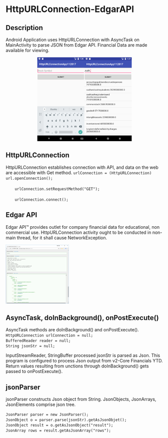 # HttpURLConnection-EdgarAPI

<h2>Description</h2>
Android Application uses HttpURLConnection with AsyncTask on MainActivity to parse JSON from Edgar API.
Financial Data are made available for viewing.
<p><p>

<center><div><img src="HttpURLConnection_screenshot.jpg" width="60%"></div></center>

<h2>HttpURLConnection</h2>
<p>HttpURLConnection establishes connection with API, and data on the web are accessible with Get method.  
  <code>urlConnection = (HttpURLConnection) url.openConnection();<br>
    urlConnection.setRequestMethod("GET");<br>
    urlConnection.connect();</code><br>
  <p></p>
  <h2>Edgar API</h2>
  <p>Edgar API&trade; provides outlet for company financial data for educational, non commercial use. HttpURLConnection activity ought to be conducted in non-main thread, for it shall cause NetworkException. </p>
<img src="/EDGAR_API_img.png" style="width:40%"/>

  <h2>AsyncTask, doInBackground(), onPostExecute()</h2>
  <p>AsyncTask methods are doInBackground() and onPostExecute().
  <code>HttpURLConnection urlConnection = null;</br>BufferedReader reader = null;</br>String jsonStr = null;</code>
  <p></p>
  <p>InputStreamReader, StringBuffer processed jsonStr is parsed as Json. This program is configured to process Json output from v2-Core Financials YTD.  Return values resulting from unctions through doInBackground() gets passed to onPostExecute().</p>
  
  <h2>jsonParser</h2>
  <p>jsonParser constructs Json object from String. JsonObjects, JsonArrays, JsonElements comprise json tree.</p>
  <code>JsonParser parser = new JsonParser();</br>JsonObject o = parser.parse(jsonStr).getAsJsonObjet();</br>JsonObject result = o.getAsJsonObject("result");</br>JsonArray rows = result.getAsJsonArray("rows");</code>
